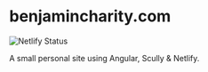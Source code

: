 # benjamincharity.com

![Netlify Status][netlify-badge]

A small personal site using Angular, Scully & Netlify.

<!-- Links -->

[netlify-badge]: https://api.netlify.com/api/v1/badges/9e080568-9d36-4112-8028-f7e8a2f0d27e/deploy-status
